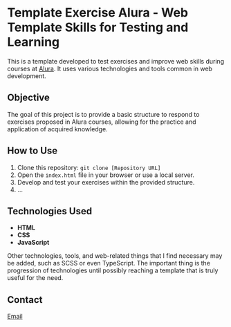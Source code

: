 # Template Exercise Alura - Web Template Skills for Testing and Learning 

This is a template developed to test exercises and improve web skills during courses at [Alura](https://www.alura.com.br/). It uses various technologies and tools common in web development.

## Objective

The goal of this project is to provide a basic structure to respond to exercises proposed in Alura courses, allowing for the practice and application of acquired knowledge.

## How to Use

1. Clone this repository: `git clone [Repository URL]`
2. Open the `index.html` file in your browser or use a local server.
3. Develop and test your exercises within the provided structure.
4. ...

## Technologies Used

- **HTML**
- **CSS**
- **JavaScript**

Other technologies, tools, and web-related things that I find necessary may be added, such as SCSS or even TypeScript. The important thing is the progression of technologies until possibly reaching a template that is truly useful for the need.

## Contact

[Email](mailto:gmv.eduardo@proton.me)
